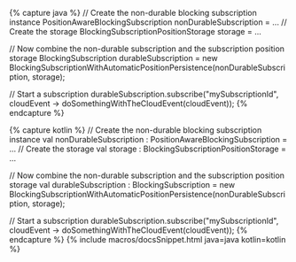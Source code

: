 {% capture java %}
// Create the non-durable blocking subscription instance 
PositionAwareBlockingSubscription nonDurableSubscription = ...
// Create the storage
BlockingSubscriptionPositionStorage storage = ...

// Now combine the non-durable subscription and the subscription position storage
BlockingSubscription<CloudEvent> durableSubscription = new BlockingSubscriptionWithAutomaticPositionPersistence(nonDurableSubscription, storage);

// Start a subscription
durableSubscription.subscribe("mySubscriptionId", cloudEvent -> doSomethingWithTheCloudEvent(cloudEvent)); 
{% endcapture %}

{% capture kotlin %}
// Create the non-durable blocking subscription instance 
val nonDurableSubscription : PositionAwareBlockingSubscription = ...
// Create the storage
val storage : BlockingSubscriptionPositionStorage = ...

// Now combine the non-durable subscription and the subscription position storage
val durableSubscription : BlockingSubscription<CloudEvent> = new BlockingSubscriptionWithAutomaticPositionPersistence(nonDurableSubscription, storage);

// Start a subscription
durableSubscription.subscribe("mySubscriptionId", cloudEvent -> doSomethingWithTheCloudEvent(cloudEvent));
{% endcapture %}
{% include macros/docsSnippet.html java=java kotlin=kotlin %}